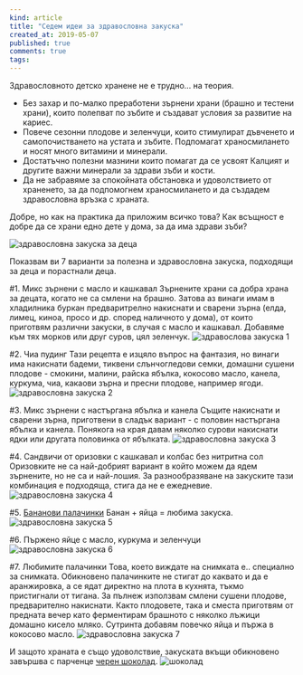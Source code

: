 ```yaml
---
kind: article
title: "Седем идеи за здравословна закуска"
created_at: 2019-05-07
published: true
comments: true
tags:
---
```

Здравословното детско хранене не е трудно… на теория.
- Без захар и по-малко преработени зърнени храни (брашно и тестени храни), които полепват по зъбите и създават условия за развитие на кариес.
- Повече сезонни плодове и зеленчуци, които стимулират дъвченето и самопочистването на устата и зъбите. Подпомагат храносмилането и носят много витамини и минерали.
- Достатъчно полезни мазнини които помагат да се усвоят Калцият и другите важни минерали за здрави зъби и кости.
- Да не забравяме за спокойната обстановка и удоволствието от храненето, за да подпомогнем храносмилането и да създадем здравословна връзка с храната.

Добре, но как на практика да приложим всичко това? Как всъщност е добре да се храни едно дете у дома, за да има здрави зъби?

![здравословна закуска за деца](/images/posts/zakuska.jpg)

<!-- more -->

Показвам ви 7 варианти за полезна и здравословна закуска, подходящи за деца и порастнали деца.

#1. Микс зърнени с масло и кашкавал
Зърнените храни са добра храна за децата, когато не са смлени на брашно. Затова аз винаги имам в хладилника буркан предваритрелно накиснати и сварени зърна (елда, лимец, киноа, просо и др. според наличното у дома), от които приготвям различни закуски, в случая с масло и кашкавал. Добавяме към тях морков или друг суров, цял зеленчук.
![здравослова закуска 1](/images/posts/zakuska1.jpg)

#2. Чиа пудинг
Тази рецепта е изцяло въпрос на фантазия, но винаги има накиснати бадеми, тиквени слънчогледови семки, домашни сушени плодове - смокини, малини, райска ябълка, кокосово масло, канела, куркума, чиа, какаови зърна и пресни плодове, например ягоди.
![здравословна закуска 2](/images/posts/zakuska2.jpg)

#3. Микс зърнени с настъргана ябълка и канела
Същите накиснати и сварени зърна, приготвени в сладък вариант - с половин настъргана ябълка и канела. Понякога на края давам няколко сурови накиснати ядки или другата половинка от ябълката.
![здравословна закуска 3](/images/posts/zakuska3.jpg)

#4. Сандвичи от оризовки с кашкавал и колбас без нитритна сол
Оризовките не са най-добрият вариант в който можем да ядем зърнените, но не са и най-лошия. За разнообразяване на закуските тази комбинация е подходяща, стига да не е ежедневие.
![здравословна закуска 4](/images/posts/zakuska4.jpg)

#5. [Бананови палачинки](https://bezkaries.com/blog/2014-12-01-бананови-палачинки/)
Банан + яйца = любима закуска.
![здравословна закуска 5](/images/posts/zakuska5.jpg)

#6. Пържено яйце с масло, куркума и зеленчуци
![здравословна закуска 6](/images/posts/zakuska6.jpg)

#7. Любимите палачинки
Това, което виждате на снимката е.. специално за снимката. Обикновено палачинките не стигат до каквато и да е аранжировка, а се ядат директно на плота в кухнята, тъкмо пристигнали от тигана. За пълнеж използвам смлени сушени плодове, предварително накиснати. Както плодовете, така и сместа приготвям от предната вечер като ферментирам брашното с няколко лъжици домашно кисело мляко. Сутринта добавям повечко яйца и пържа в кокосово масло.
![здравословна закуска 7](/images/posts/zakuska7.jpg)

И защото храната е също удоволствие, закуската вкъщи обикновено завършва с парченце [черен шоколад](https://bezkaries.com/blog/2018-07-31-шоколад-за-здрави-зъби/).
![шоколад](/images/posts/zakuska8.jpg)